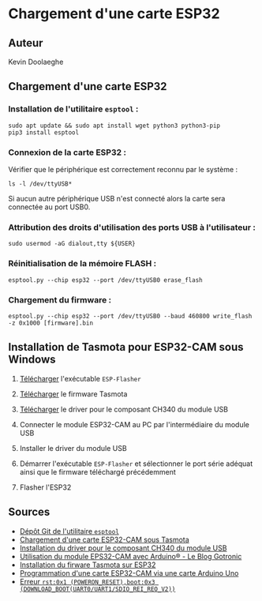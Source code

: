# Chargement d'une carte ESP32

## Auteur

Kevin Doolaeghe

## Chargement d'une carte ESP32

### Installation de l'utilitaire `esptool` :

```
sudo apt update && sudo apt install wget python3 python3-pip
pip3 install esptool
```

### Connexion de la carte ESP32 :

Vérifier que le périphérique est correctement reconnu par le système :

```
ls -l /dev/ttyUSB*
```

Si aucun autre périphérique USB n'est connecté alors la carte sera connectée au port USB0.

### Attribution des droits d'utilisation des ports USB à l'utilisateur :

```
sudo usermod -aG dialout,tty ${USER}
```

### Réinitialisation de la mémoire FLASH :

```
esptool.py --chip esp32 --port /dev/ttyUSB0 erase_flash
```

### Chargement du firmware :

```
esptool.py --chip esp32 --port /dev/ttyUSB0 --baud 460800 write_flash -z 0x1000 [firmware].bin
```

## Installation de Tasmota pour ESP32-CAM sous Windows

1. [Télécharger](https://github.com/Jason2866/ESP_Flasher/releases) l'exécutable `ESP-Flasher`

2. [Télécharger](https://tasmota.github.io/docs/ESP32/) le firmware Tasmota

3. [Télécharger](http://www.wch-ic.com/downloads/CH341SER_ZIP.html) le driver pour le composant CH340 du module USB

4. Connecter le module ESP32-CAM au PC par l'intermédiaire du module USB

5. Installer le driver du module USB

6. Démarrer l'exécutable `ESP-Flasher` et sélectionner le port série adéquat ainsi que le firmware téléchargé précédemment

7. Flasher l'ESP32

## Sources

- [Dépôt Git de l'utilitaire `esptool`](https://github.com/espressif/esptool)
- [Chargement d'une carte ESP32-CAM sous Tasmota](https://easydomoticz.com/forum/viewtopic.php?f=24&p=94316)
- [Installation du driver pour le composant CH340 du module USB](https://learn.sparkfun.com/tutorials/how-to-install-ch340-drivers/all)
- [Utilisation du module EPS32-CAM avec Arduino® - Le Blog Gotronic](https://www.gotronic.fr/blog/guides/utilisation-du-module-eps32-cam-avec-arduino/)
- [Installation du firware Tasmota sur ESP32](https://tasmota.github.io/docs/ESP32/)
- [Programmation d'une carte ESP32-CAM via une carte Arduino Uno](https://www.youtube.com/watch?v=q-KIpFIbRMk)
- [Erreur `rst:0x1 (POWERON_RESET),boot:0x3 (DOWNLOAD_BOOT(UART0/UART1/SDIO_REI_REO_V2))`](https://github.com/espressif/arduino-esp32/issues/3195)
